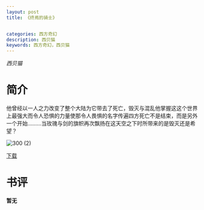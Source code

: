 ```yaml
---
layout: post
title: 《终焉的骑士》


categories: 西方奇幻
description: 西贝猫
keywords: 西方奇幻，西贝猫
---
```


*西贝猫*

# 简介

他曾经以一人之力改变了整个大陆为它带去了死亡，毁灭与混乱他掌握这这个世界上最强大而令人恐惧的力量使那令人畏惧的名字传遍四方死亡不是结束，而是另外一个开始………当玫瑰与剑的旗帜再次飘扬在这天空之下时所带来的是毁灭还是希望？

![300 (2)](http://tvax4.sinaimg.cn/large/008dGP0Fgy1gty646wp2yj308c0b4my8.jpg)

[下载](https://link.jscdn.cn/1drv/aHR0cHM6Ly8xZHJ2Lm1zL3QvcyFBaGU2R2dNWmVFb2poR21hY1h3VVZEZ3BzYVk1P2U9SEYxSkJO.txt)

# 书评
**暂无**